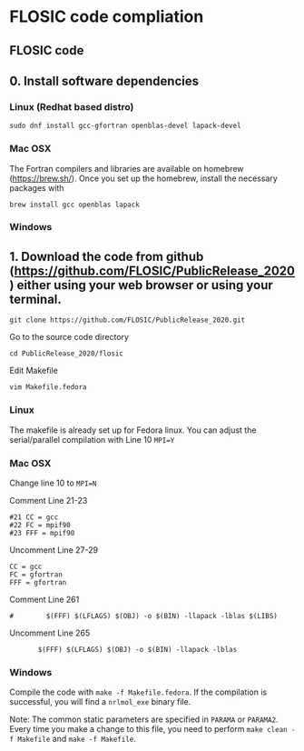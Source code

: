 # FLOSIC code compliation

## FLOSIC code

## 0. Install software dependencies

### Linux (Redhat based distro)

    sudo dnf install gcc-gfortran openblas-devel lapack-devel

### Mac OSX

The Fortran compilers and libraries are available on homebrew (https://brew.sh/). Once you set up the homebrew, install the necessary packages with

    brew install gcc openblas lapack
    
### Windows    

## 1. Download the code from github (https://github.com/FLOSIC/PublicRelease_2020) either using your web browser or using your terminal. 

`git clone https://github.com/FLOSIC/PublicRelease_2020.git`

Go to the source code directory

`cd PublicRelease_2020/flosic`

Edit Makefile

`vim Makefile.fedora`

### Linux

The makefile is already set up for Fedora linux. You can adjust the serial/parallel compilation with
Line 10 `MPI=Y`


### Mac OSX

Change line 10 to `MPI=N`

Comment Line 21-23

    #21 CC = gcc
    #22 FC = mpif90
    #23 FFF = mpif90

Uncomment Line 27-29

    CC = gcc
    FC = gfortran 
    FFF = gfortran

Comment Line 261

`#        $(FFF) $(LFLAGS) $(OBJ) -o $(BIN) -llapack -lblas $(LIBS)`

Uncomment Line 265

`       $(FFF) $(LFLAGS) $(OBJ) -o $(BIN) -llapack -lblas`
    
### Windows    
    
Compile the code with `make -f Makefile.fedora`. If the compilation is successful, you will find a `nrlmol_exe` binary file.

Note: The common static parameters are specified in `PARAMA` or `PARAMA2`. Every time you make a change to this file, you need to perform `make clean -f Makefile` and `make -f Makefile`.


